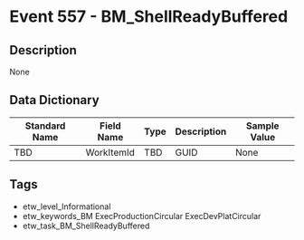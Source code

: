 # Event 557 - BM_ShellReadyBuffered

## Description
None

## Data Dictionary
|Standard Name|Field Name|Type|Description|Sample Value|
|---|---|---|---|---|
|TBD|WorkItemId|TBD|GUID|None|None|

## Tags
* etw_level_Informational
* etw_keywords_BM ExecProductionCircular ExecDevPlatCircular
* etw_task_BM_ShellReadyBuffered